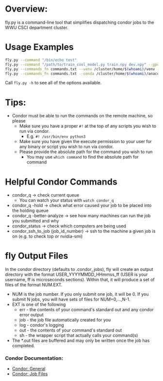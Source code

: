 # **Overview:**
fly.py is a command-line tool that simplifies dispatching condor jobs to the
WWU CSCI department cluster.

# **Usage Examples**
```sh
fly.py --command "/bin/echo test"
fly.py --command "/path/to/train_cool_model.py train.npy dev.npy" --gpus 1 --gpu_mem 11 --cores 2
fly.py --commands_fn commands.txt --venv /cluster/home/$(whoami)/venv --J 10
fly.py --commands_fn commands.txt --conda /cluster/home/$(whoami)/anaconda3 --conda_name CondaEnvName
```
Call ``fly.py -h`` to see all of the options available.

# **Tips:**
* Condor must be able to run the commands on the remote machine, so please
  * Make sure you have a proper ``#!`` at the top of any scripts you wish to run
    via condor.
    * E.g. ``#! /usr/bin/env python3``
  * Make sure you have given the execute permission to your user for any binary
    or script you wish to run via condor.
  * Please provide the absolute path for the command you wish to run
    * You may use ``which command`` to find the absolute path for command


# **Helpful Condor Commands**
* condor_q -> check current queue
  * You can watch your status with ``watch condor_q``
* condor_q -hold -> check what error caused your job to be placed into the holding queue
* condor_q -better-analyze -> see how many machines can run the job you submitted and why
* condor_status -> check which computers are being used
* condor_ssh_to_job (job_id_number) -> ssh to the machine a given job is on (e.g. to check top or nvidia-smi)

# **fly Output Files**
In the condor directory (defaults to .condor_jobs), fly will create an output directory with the format USER_YYYYMMDD_HHmmss_ff (USER is your username, ff is microseconds sections).  Within that, it will produce a set of files of the format NUM.EXT.
* NUM is the job number.  If you only submit one job, it will be 0.  If you submit N jobs, you will have sets of files for NUM=0,...,N-1.
* EXT is one of the following
  * err - the contents of your command's standard out and any condor error output
  * job - the job file automatically created for you 
  * log - condor's logging
  * out - the contents of your command's standard out
  * sh - the wrapper script that actually calls your command(s)
* The *.out files are buffered and may only be written once the job has completed.

### Condor Documentation:
* [Condor: General](https://htcondor.readthedocs.io/en/stable/)
* [Condor: Job Files](https://htcondor.readthedocs.io/en/stable/classad-attributes/job-classad-attributes.html)
